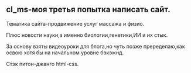 <h2>cl_ms-моя третья попытка написать сайт.</h2>
<p>Тематика сайта-продвижение услуг массажа и физио.</p>
<p>Плюс новости науки,а именно биологии,генетики,ИИ и их стык. </p>
<p>За основу взяты видеоуроки для блога,но чуть позже преределаю,как освою хотя бы на начальном уровне бэкэжнд.</p>
<p>Стэк питон-джанго html-css.</p>

